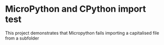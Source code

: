# MicroPython and CPython import test

This project demonstrates that Micropython fails importing a capitalised file from a subfolder
